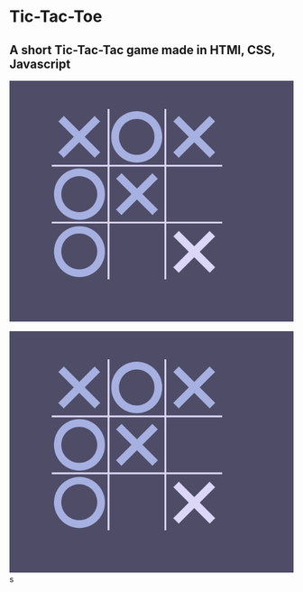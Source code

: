 # Tic-Tac-Toe
## A short Tic-Tac-Tac game made in HTMl, CSS, Javascript
![alt text](https://github.com/RaulPetcu/Tic-Tac-Toe/blob/main/img/img/img1.png)

![alt text](https://github.com/RaulPetcu/Tic-Tac-Toe/blob/main/img/img/img1.png)
s

